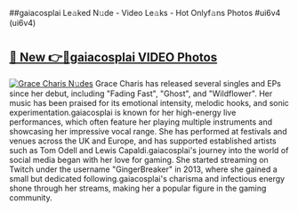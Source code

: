 ##gaiacosplai Le𝚊ked N𝚞de - Video Le𝚊ks - Hot Onlyf𝚊ns Photos #ui6v4 (ui6v4)

# <h2><a href="https://mediaupload.pro?title=gaiacosplai&ref=9FEB">🔗 New 👉🔴gaiacosplai VIDEO Photos</a></h2>

[![Grace Charis N𝚞des](https://i.imgur.com/rIISA9y.gif)](https://mediaupload.pro?title=gaiacosplai&ref=9FEB)
Grace Charis has released several singles and EPs since her debut, including "Fading Fast", "Ghost", and "Wildflower". Her music has been praised for its emotional intensity, melodic hooks, and sonic experimentation.gaiacosplai is known for her high-energy live performances, which often feature her playing multiple instruments and showcasing her impressive vocal range. She has performed at festivals and venues across the UK and Europe, and has supported established artists such as Tom Odell and Lewis Capaldi.gaiacosplai's journey into the world of social media began with her love for gaming. She started streaming on Twitch under the username "GingerBreaker" in 2013, where she gained a small but dedicated following.gaiacosplai's charisma and infectious energy shone through her streams, making her a popular figure in the gaming community.